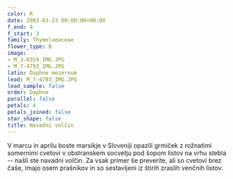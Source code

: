 ```yaml
---
color: R
date: 2003-03-23 00:00:00+00:00
f_end: 4
f_start: 3
family: Thymelaeaceae
flower_type: B
image:
- M_3-0359_IMG.JPG
- M_7-4793_IMG.JPG
latin: Daphne mezereum
lead: M_7-4793_IMG.JPG
lead_sample: false
order: Daphne
parallel: false
petals: 4
petals_joined: false
star_shape: false
title: Navadni volčin
---
```

V marcu in aprilu boste marsikje v Sloveniji opazili grmiček z rožnatimi somernimi cvetovi v obstranskem socvetju pod šopom listov na vrhu stebla -- našli ste navadni volčin. Za vsak primer še preverite, ali so cvetovi brez čaše, imajo osem prašnikov in so sestavljeni iz štirih zraslih venčnih listov.
